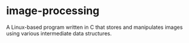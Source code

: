 # image-processing
A Linux-based program written in C that stores and manipulates images using various intermediate data structures.
